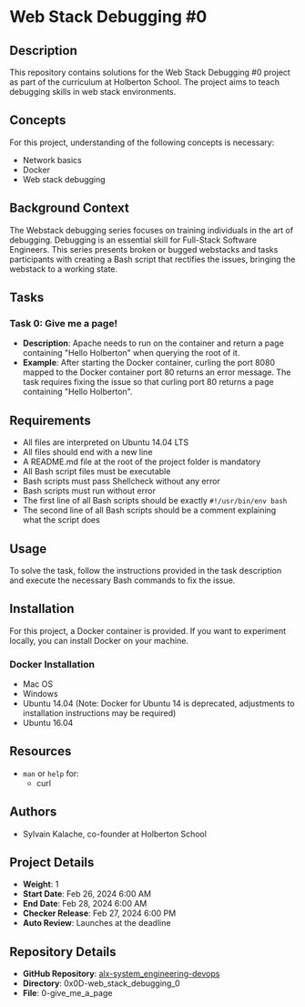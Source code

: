 # Web Stack Debugging #0

## Description
This repository contains solutions for the Web Stack Debugging #0 project as part of the curriculum at Holberton School. The project aims to teach debugging skills in web stack environments.

## Concepts
For this project, understanding of the following concepts is necessary:
- Network basics
- Docker
- Web stack debugging

## Background Context
The Webstack debugging series focuses on training individuals in the art of debugging. Debugging is an essential skill for Full-Stack Software Engineers. This series presents broken or bugged webstacks and tasks participants with creating a Bash script that rectifies the issues, bringing the webstack to a working state.

## Tasks
### Task 0: Give me a page!
- **Description**: Apache needs to run on the container and return a page containing "Hello Holberton" when querying the root of it.
- **Example**: After starting the Docker container, curling the port 8080 mapped to the Docker container port 80 returns an error message. The task requires fixing the issue so that curling port 80 returns a page containing "Hello Holberton".

## Requirements
- All files are interpreted on Ubuntu 14.04 LTS
- All files should end with a new line
- A README.md file at the root of the project folder is mandatory
- All Bash script files must be executable
- Bash scripts must pass Shellcheck without any error
- Bash scripts must run without error
- The first line of all Bash scripts should be exactly `#!/usr/bin/env bash`
- The second line of all Bash scripts should be a comment explaining what the script does

## Usage
To solve the task, follow the instructions provided in the task description and execute the necessary Bash commands to fix the issue.

## Installation
For this project, a Docker container is provided. If you want to experiment locally, you can install Docker on your machine.

### Docker Installation
- Mac OS
- Windows
- Ubuntu 14.04 (Note: Docker for Ubuntu 14 is deprecated, adjustments to installation instructions may be required)
- Ubuntu 16.04

## Resources
- `man` or `help` for:
  - curl

## Authors
- Sylvain Kalache, co-founder at Holberton School

## Project Details
- **Weight**: 1
- **Start Date**: Feb 26, 2024 6:00 AM
- **End Date**: Feb 28, 2024 6:00 AM
- **Checker Release**: Feb 27, 2024 6:00 PM
- **Auto Review**: Launches at the deadline

## Repository Details
- **GitHub Repository**: [alx-system_engineering-devops](https://github.com/username/alx-system_engineering-devops)
- **Directory**: 0x0D-web_stack_debugging_0
- **File**: 0-give_me_a_page

